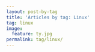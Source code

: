 ```yaml
---
layout: post-by-tag
title: 'Articles by tag: Linux'
tag: linux
image:
  feature: ty.jpg
permalink: tag/linux/
---
```

